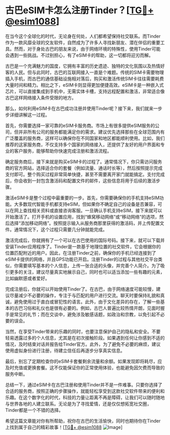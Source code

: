 # 古巴eSIM卡怎么注册Tinder？[[TG💪+ @esim1088](https://t.me/s/esim1088)]

在当今这个全球化的时代，无论身在何处，人们都希望保持社交联系。而Tinder作为一款风靡全球的交友软件，自然成为了许多人寻找新朋友、潜在伴侣的重要工具。然而，对于身处古巴的朋友来说，由于网络环境的特殊性，使用Tinder可能会遇到一些挑战。不过别担心，有了eSIM卡的帮助，这一切都将迎刃而解。

古巴是一个充满魅力的国度，它拥有丰富的历史遗迹、独特的文化氛围以及热情好客的人民。但与此同时，古巴的互联网接入一直是个难题。传统的SIM卡需要物理插入手机，而古巴的通信基础设施相对落后，购买和激活传统SIM卡往往需要耗费大量时间和精力。相比之下，eSIM卡则显得更加便捷高效。eSIM卡是一种嵌入式芯片，可以直接集成到手机中，无需实体卡槽，支持远程配置和激活，非常适合像古巴这样网络接入条件受限的地方。

那么，如何利用eSIM卡在古巴成功注册并使用Tinder呢？接下来，我们就来一步步详细讲解这一过程。

首先，你需要选择一家可靠的eSIM卡服务商。市场上有很多提供eSIM服务的公司，但并非所有公司的服务都能满足你的需求。建议优先选择那些在全球范围内有广泛覆盖的服务商，这样可以确保你在不同国家和地区都能顺利使用。比如，我们推荐的这家服务商，不仅支持多个国家的网络接入，还提供了友好的用户界面和专业的客户服务，能够帮助你快速完成注册和激活流程。

确定服务商后，接下来就是购买eSIM卡的过程了。通常情况下，你只需访问服务商的官方网站，选择适合你的套餐（例如流量、通话时长等），然后按照提示完成支付即可。整个购买过程非常简单快捷，甚至不需要离开家门就能搞定。支付完成后，你会收到一封包含激活码和配置文件的邮件，这些信息将用于后续的激活步骤。

激活eSIM卡是整个过程中最重要的一步。首先，你需要确保你的手机支持eSIM功能。大多数现代智能手机都支持eSIM，但如果你不确定自己的设备是否兼容，可以在网上查找相关资料或直接咨询客服。一旦确认手机支持eSIM，接下来就可以开始激活了。打开手机的设置应用，找到“蜂窝移动网络”或“移动网络”的选项，然后选择“添加移动网络”。按照提示输入从服务商那里获得的激活码，并上传配置文件。通常情况下，这个过程只需要几分钟就能完成。

激活完成后，你就拥有了一个可以在古巴使用的国际号码。接下来，就可以下载并安装Tinder应用程序了。Tinder是一款基于地理位置的社交软件，它会根据你的位置匹配附近的用户。因此，在注册Tinder之前，确保你的手机已经连接到了eSIM卡提供的网络，并且GPS功能已开启。注册Tinder的过程与其他社交平台类似，你需要填写基本的个人信息，上传一张合适的头像，并完善个人简介。为了吸引更多的关注，建议尽量真实地展示自己，同时也可以适当添加一些有趣的元素，比如幽默感或者爱好。

完成注册后，你就可以开始使用Tinder了。在古巴，由于网络速度可能较慢，建议尽量减少不必要的操作，专注于与匹配的用户进行交流。聊天时要保持礼貌和真诚，避免使用过于直白或冒犯性的语言。此外，由于文化差异的存在，了解一些基本的古巴习俗和礼仪也是很有必要的。例如，古巴人普遍比较热情开朗，见面时握手是常见的礼节；而在交谈中，避免涉及敏感话题，如政治和宗教，以免引起不必要的误会。

当然，在享受Tinder带来的乐趣的同时，也要注意保护自己的隐私和安全。不要轻易透露过多的个人信息，尤其是在初次接触阶段。如果遇到任何让你感到不适的情况，及时结束对话并报告给Tinder官方。此外，为了避免不必要的麻烦，建议使用虚拟身份进行注册，待建立信任后再逐步分享真实信息。

最后，别忘了定期检查你的eSIM卡套餐剩余流量和余额。如果发现即将耗尽，应及时充值或更换套餐。这不仅能保证你的正常使用体验，也能避免因欠费而导致的服务中断。

总结一下，通过eSIM卡在古巴注册和使用Tinder并不是一件难事。只要你选择了合适的服务商，按照正确的步骤操作，就能轻松享受到这款社交软件带来的便利和乐趣。在这个数字化的时代，科技的力量让距离不再是障碍，让我们可以随时随地与世界各地的人建立联系。无论是为了寻找爱情，还是仅仅想拓宽社交圈，Tinder都是一个不错的选择。

希望这篇文章能对你有所帮助，祝你在古巴的生活愉快，同时也期待你在Tinder上找到属于自己的精彩故事！[[TG💪+ @esim1088](https://t.me/s/esim1088) ![Image](https://i.postimg.cc/4NQfJmqS/Snipaste-2025-05-13-00-14-12.png)]